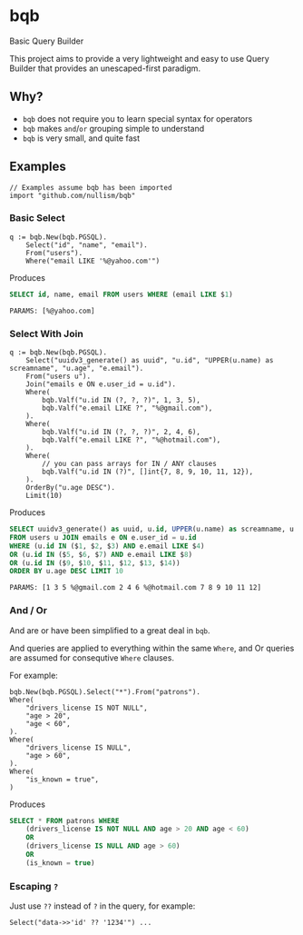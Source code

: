 # bqb
Basic Query Builder

This project aims to provide a very lightweight and easy to use Query Builder
that provides an unescaped-first paradigm.

## Why?

* `bqb` does not require you to learn special syntax for operators
* `bqb` makes `and`/`or` grouping simple to understand
* `bqb` is very small, and quite fast


## Examples

```golang
// Examples assume bqb has been imported
import "github.com/nullism/bqb"
```

### Basic Select

```golang
q := bqb.New(bqb.PGSQL).
    Select("id", "name", "email").
    From("users").
    Where("email LIKE '%@yahoo.com'")
```

Produces

```sql
SELECT id, name, email FROM users WHERE (email LIKE $1)
```
```
PARAMS: [%@yahoo.com]
```

### Select With Join

```golang
q := bqb.New(bqb.PGSQL).
    Select("uuidv3_generate() as uuid", "u.id", "UPPER(u.name) as screamname", "u.age", "e.email").
    From("users u").
    Join("emails e ON e.user_id = u.id").
    Where(
        bqb.Valf("u.id IN (?, ?, ?)", 1, 3, 5),
        bqb.Valf("e.email LIKE ?", "%@gmail.com"),
    ).
    Where(
        bqb.Valf("u.id IN (?, ?, ?)", 2, 4, 6),
        bqb.Valf("e.email LIKE ?", "%@hotmail.com"),
    ).
    Where(
        // you can pass arrays for IN / ANY clauses
        bqb.Valf("u.id IN (?)", []int{7, 8, 9, 10, 11, 12}),
    ).
    OrderBy("u.age DESC").
    Limit(10)

```

Produces

```sql
SELECT uuidv3_generate() as uuid, u.id, UPPER(u.name) as screamname, u.age, e.email
FROM users u JOIN emails e ON e.user_id = u.id
WHERE (u.id IN ($1, $2, $3) AND e.email LIKE $4)
OR (u.id IN ($5, $6, $7) AND e.email LIKE $8)
OR (u.id IN ($9, $10, $11, $12, $13, $14))
ORDER BY u.age DESC LIMIT 10
```
```
PARAMS: [1 3 5 %@gmail.com 2 4 6 %@hotmail.com 7 8 9 10 11 12]
```

### And / Or

And are or have been simplified to a great deal in `bqb`.

And queries are applied to everything within the same `Where`, and Or queries
are assumed for consequtive `Where` clauses.

For example:

```golang
bqb.New(bqb.PGSQL).Select("*").From("patrons").
Where(
    "drivers_license IS NOT NULL",
    "age > 20",
    "age < 60",
).
Where(
    "drivers_license IS NULL",
    "age > 60",
).
Where(
    "is_known = true",
)
```

Produces

```sql
SELECT * FROM patrons WHERE
    (drivers_license IS NOT NULL AND age > 20 AND age < 60)
    OR
    (drivers_license IS NULL AND age > 60)
    OR
    (is_known = true)
```

### Escaping `?`

Just use `??` instead of `?` in the query, for example:

```golang
Select("data->>'id' ?? '1234'") ...
```